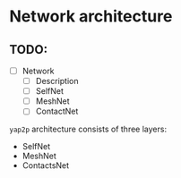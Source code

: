 # Network architecture

## TODO:
- [ ] Network
   - [ ] Description
   - [ ] SelfNet
   - [ ] MeshNet
   - [ ] ContactNet

`yap2p` architecture consists of three layers:
 - SelfNet
 - MeshNet
 - ContactsNet